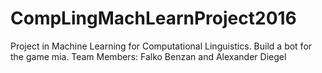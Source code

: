 # CompLingMachLearnProject2016
Project in Machine Learning for Computational Linguistics. Build a bot for the game mia.
Team Members:
Falko Benzan and Alexander Diegel
